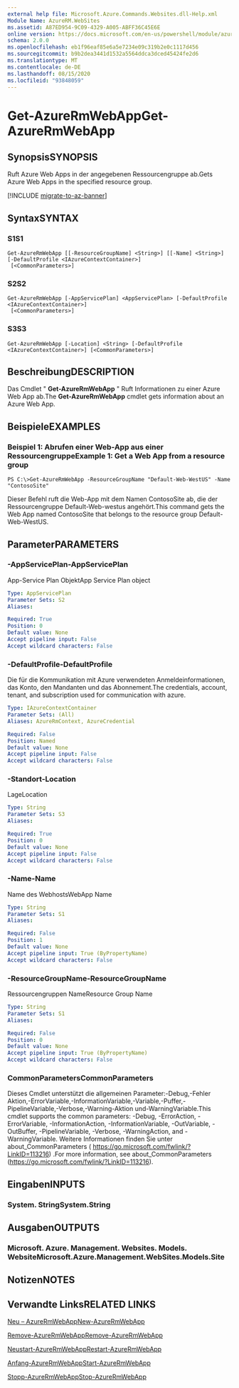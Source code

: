```yaml
---
external help file: Microsoft.Azure.Commands.Websites.dll-Help.xml
Module Name: AzureRM.WebSites
ms.assetid: A87ED954-9C09-4329-A005-ABFF36C45E6E
online version: https://docs.microsoft.com/en-us/powershell/module/azurerm.websites/get-azurermwebapp
schema: 2.0.0
ms.openlocfilehash: eb1f96eaf85e6a5e7234e09c319b2e0c1117d456
ms.sourcegitcommit: b9b2dea3441d1532a5564ddca3dced45424fe2d6
ms.translationtype: MT
ms.contentlocale: de-DE
ms.lasthandoff: 08/15/2020
ms.locfileid: "93848059"
---
```

# <span data-ttu-id="f7c1a-101">Get-AzureRmWebApp</span><span class="sxs-lookup"><span data-stu-id="f7c1a-101">Get-AzureRmWebApp</span></span>

## <span data-ttu-id="f7c1a-102">Synopsis</span><span class="sxs-lookup"><span data-stu-id="f7c1a-102">SYNOPSIS</span></span>
<span data-ttu-id="f7c1a-103">Ruft Azure Web Apps in der angegebenen Ressourcengruppe ab.</span><span class="sxs-lookup"><span data-stu-id="f7c1a-103">Gets Azure Web Apps in the specified resource group.</span></span>

[!INCLUDE [migrate-to-az-banner](../../includes/migrate-to-az-banner.md)]

## <span data-ttu-id="f7c1a-104">Syntax</span><span class="sxs-lookup"><span data-stu-id="f7c1a-104">SYNTAX</span></span>

### <span data-ttu-id="f7c1a-105">S1</span><span class="sxs-lookup"><span data-stu-id="f7c1a-105">S1</span></span>
```
Get-AzureRmWebApp [[-ResourceGroupName] <String>] [[-Name] <String>] [-DefaultProfile <IAzureContextContainer>]
 [<CommonParameters>]
```

### <span data-ttu-id="f7c1a-106">S2</span><span class="sxs-lookup"><span data-stu-id="f7c1a-106">S2</span></span>
```
Get-AzureRmWebApp [-AppServicePlan] <AppServicePlan> [-DefaultProfile <IAzureContextContainer>]
 [<CommonParameters>]
```

### <span data-ttu-id="f7c1a-107">S3</span><span class="sxs-lookup"><span data-stu-id="f7c1a-107">S3</span></span>
```
Get-AzureRmWebApp [-Location] <String> [-DefaultProfile <IAzureContextContainer>] [<CommonParameters>]
```

## <span data-ttu-id="f7c1a-108">Beschreibung</span><span class="sxs-lookup"><span data-stu-id="f7c1a-108">DESCRIPTION</span></span>
<span data-ttu-id="f7c1a-109">Das Cmdlet " **Get-AzureRmWebApp** " Ruft Informationen zu einer Azure Web App ab.</span><span class="sxs-lookup"><span data-stu-id="f7c1a-109">The **Get-AzureRmWebApp** cmdlet gets information about an Azure Web App.</span></span>

## <span data-ttu-id="f7c1a-110">Beispiele</span><span class="sxs-lookup"><span data-stu-id="f7c1a-110">EXAMPLES</span></span>

### <span data-ttu-id="f7c1a-111">Beispiel 1: Abrufen einer Web-App aus einer Ressourcengruppe</span><span class="sxs-lookup"><span data-stu-id="f7c1a-111">Example 1: Get a Web App from a resource group</span></span>
```
PS C:\>Get-AzureRmWebApp -ResourceGroupName "Default-Web-WestUS" -Name "ContosoSite"
```

<span data-ttu-id="f7c1a-112">Dieser Befehl ruft die Web-App mit dem Namen ContosoSite ab, die der Ressourcengruppe Default-Web-westus angehört.</span><span class="sxs-lookup"><span data-stu-id="f7c1a-112">This command gets the Web App named ContosoSite that belongs to the resource group Default-Web-WestUS.</span></span>

## <span data-ttu-id="f7c1a-113">Parameter</span><span class="sxs-lookup"><span data-stu-id="f7c1a-113">PARAMETERS</span></span>

### <span data-ttu-id="f7c1a-114">-AppServicePlan</span><span class="sxs-lookup"><span data-stu-id="f7c1a-114">-AppServicePlan</span></span>
<span data-ttu-id="f7c1a-115">App-Service Plan Objekt</span><span class="sxs-lookup"><span data-stu-id="f7c1a-115">App Service Plan object</span></span>

```yaml
Type: AppServicePlan
Parameter Sets: S2
Aliases: 

Required: True
Position: 0
Default value: None
Accept pipeline input: False
Accept wildcard characters: False
```

### <span data-ttu-id="f7c1a-116">-DefaultProfile</span><span class="sxs-lookup"><span data-stu-id="f7c1a-116">-DefaultProfile</span></span>
<span data-ttu-id="f7c1a-117">Die für die Kommunikation mit Azure verwendeten Anmeldeinformationen, das Konto, den Mandanten und das Abonnement.</span><span class="sxs-lookup"><span data-stu-id="f7c1a-117">The credentials, account, tenant, and subscription used for communication with azure.</span></span>

```yaml
Type: IAzureContextContainer
Parameter Sets: (All)
Aliases: AzureRmContext, AzureCredential

Required: False
Position: Named
Default value: None
Accept pipeline input: False
Accept wildcard characters: False
```

### <span data-ttu-id="f7c1a-118">-Standort</span><span class="sxs-lookup"><span data-stu-id="f7c1a-118">-Location</span></span>
<span data-ttu-id="f7c1a-119">Lage</span><span class="sxs-lookup"><span data-stu-id="f7c1a-119">Location</span></span>

```yaml
Type: String
Parameter Sets: S3
Aliases: 

Required: True
Position: 0
Default value: None
Accept pipeline input: False
Accept wildcard characters: False
```

### <span data-ttu-id="f7c1a-120">-Name</span><span class="sxs-lookup"><span data-stu-id="f7c1a-120">-Name</span></span>
<span data-ttu-id="f7c1a-121">Name des Webhosts</span><span class="sxs-lookup"><span data-stu-id="f7c1a-121">WebApp Name</span></span>

```yaml
Type: String
Parameter Sets: S1
Aliases: 

Required: False
Position: 1
Default value: None
Accept pipeline input: True (ByPropertyName)
Accept wildcard characters: False
```

### <span data-ttu-id="f7c1a-122">-ResourceGroupName</span><span class="sxs-lookup"><span data-stu-id="f7c1a-122">-ResourceGroupName</span></span>
<span data-ttu-id="f7c1a-123">Ressourcengruppen Name</span><span class="sxs-lookup"><span data-stu-id="f7c1a-123">Resource Group Name</span></span>

```yaml
Type: String
Parameter Sets: S1
Aliases: 

Required: False
Position: 0
Default value: None
Accept pipeline input: True (ByPropertyName)
Accept wildcard characters: False
```

### <span data-ttu-id="f7c1a-124">CommonParameters</span><span class="sxs-lookup"><span data-stu-id="f7c1a-124">CommonParameters</span></span>
<span data-ttu-id="f7c1a-125">Dieses Cmdlet unterstützt die allgemeinen Parameter:-Debug,-Fehler Aktion,-ErrorVariable,-InformationVariable,-Variable,-Puffer,-PipelineVariable,-Verbose,-Warning-Aktion und-WarningVariable.</span><span class="sxs-lookup"><span data-stu-id="f7c1a-125">This cmdlet supports the common parameters: -Debug, -ErrorAction, -ErrorVariable, -InformationAction, -InformationVariable, -OutVariable, -OutBuffer, -PipelineVariable, -Verbose, -WarningAction, and -WarningVariable.</span></span> <span data-ttu-id="f7c1a-126">Weitere Informationen finden Sie unter about_CommonParameters ( https://go.microsoft.com/fwlink/?LinkID=113216) .</span><span class="sxs-lookup"><span data-stu-id="f7c1a-126">For more information, see about_CommonParameters (https://go.microsoft.com/fwlink/?LinkID=113216).</span></span>

## <span data-ttu-id="f7c1a-127">Eingaben</span><span class="sxs-lookup"><span data-stu-id="f7c1a-127">INPUTS</span></span>

### <span data-ttu-id="f7c1a-128">System. String</span><span class="sxs-lookup"><span data-stu-id="f7c1a-128">System.String</span></span>

## <span data-ttu-id="f7c1a-129">Ausgaben</span><span class="sxs-lookup"><span data-stu-id="f7c1a-129">OUTPUTS</span></span>

### <span data-ttu-id="f7c1a-130">Microsoft. Azure. Management. Websites. Models. Website</span><span class="sxs-lookup"><span data-stu-id="f7c1a-130">Microsoft.Azure.Management.WebSites.Models.Site</span></span>

## <span data-ttu-id="f7c1a-131">Notizen</span><span class="sxs-lookup"><span data-stu-id="f7c1a-131">NOTES</span></span>

## <span data-ttu-id="f7c1a-132">Verwandte Links</span><span class="sxs-lookup"><span data-stu-id="f7c1a-132">RELATED LINKS</span></span>

[<span data-ttu-id="f7c1a-133">Neu – AzureRmWebApp</span><span class="sxs-lookup"><span data-stu-id="f7c1a-133">New-AzureRmWebApp</span></span>](./New-AzureRmWebApp.md)

[<span data-ttu-id="f7c1a-134">Remove-AzureRmWebApp</span><span class="sxs-lookup"><span data-stu-id="f7c1a-134">Remove-AzureRmWebApp</span></span>](./Remove-AzureRmWebApp.md)

[<span data-ttu-id="f7c1a-135">Neustart-AzureRmWebApp</span><span class="sxs-lookup"><span data-stu-id="f7c1a-135">Restart-AzureRmWebApp</span></span>](./Restart-AzureRmWebApp.md)

[<span data-ttu-id="f7c1a-136">Anfang-AzureRmWebApp</span><span class="sxs-lookup"><span data-stu-id="f7c1a-136">Start-AzureRmWebApp</span></span>](./Start-AzureRmWebApp.md)

[<span data-ttu-id="f7c1a-137">Stopp-AzureRmWebApp</span><span class="sxs-lookup"><span data-stu-id="f7c1a-137">Stop-AzureRmWebApp</span></span>](./Stop-AzureRmWebApp.md)


